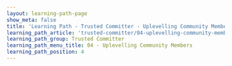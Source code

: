 ```yaml
---
layout: learning-path-page
show_meta: false
title: 'Learning Path - Trusted Committer - Uplevelling Community Members'
learning_path_article: 'trusted-committer/04-uplevelling-community-members'
learning_path_group: Trusted Committer
learning_path_menu_title: 04 - Uplevelling Community Members
learning_path_position: 4
---
```

